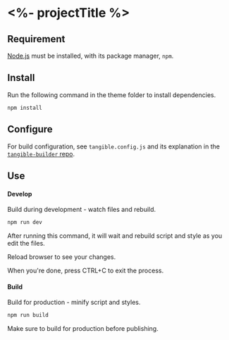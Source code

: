 # <%- projectTitle %>

## Requirement

[Node.js](https://nodejs.org/en/) must be installed, with its package manager, `npm`.

## Install

Run the following command in the theme folder to install dependencies.

```
npm install
```

## Configure

For build configuration, see `tangible.config.js` and its explanation in the [`tangible-builder` repo](https://bitbucket.org/tangibleinc/tangible-builder).

## Use

#### Develop

Build during development - watch files and rebuild.

```sh
npm run dev
```

After running this command, it will wait and rebuild script and style as you edit the files.

Reload browser to see your changes.

When you're done, press CTRL+C to exit the process.

#### Build

Build for production - minify script and styles.

```sh
npm run build
```

Make sure to build for production before publishing.
